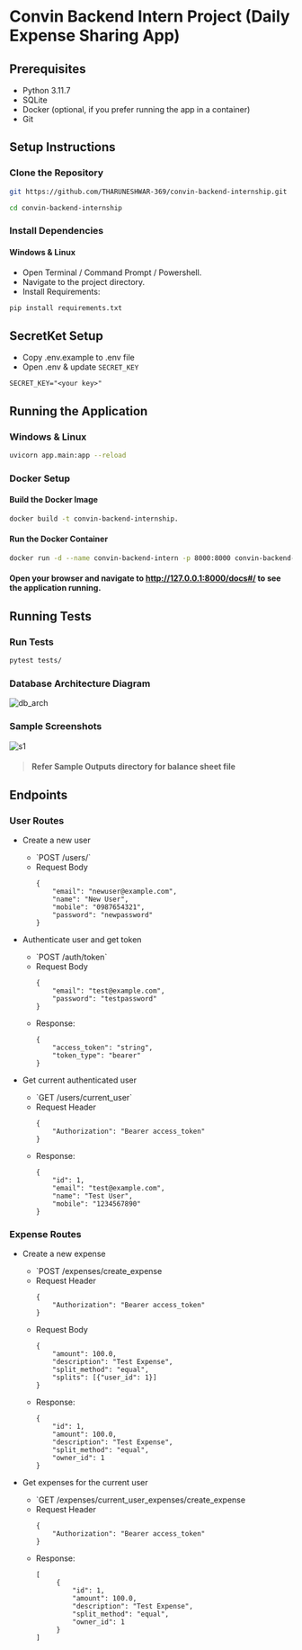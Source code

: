# Convin Backend Intern Project (Daily Expense Sharing App)

## Prerequisites

- Python 3.11.7
- SQLite
- Docker (optional, if you prefer running the app in a container)
- Git

## Setup Instructions

### Clone the Repository

```bash
git https://github.com/THARUNESHWAR-369/convin-backend-internship.git
```

```bash
cd convin-backend-internship
```

### Install Dependencies

#### Windows & Linux

- Open Terminal / Command Prompt / Powershell.
- Navigate to the project directory.
- Install Requirements:

```bash
pip install requirements.txt
```

## SecretKet Setup

- Copy .env.example to .env file
- Open .env & update `SECRET_KEY`

```env
SECRET_KEY="<your key>"
```

## Running the Application

### Windows & Linux

```bash
uvicorn app.main:app --reload
```

### Docker Setup

#### Build the Docker Image

```bash
docker build -t convin-backend-internship.
```

#### Run the Docker Container

```bash
docker run -d --name convin-backend-intern -p 8000:8000 convin-backend-intern-project
```

#### Open your browser and navigate to http://127.0.0.1:8000/docs#/ to see the application running.

## Running Tests

### Run Tests

```bash
pytest tests/
```

### Database Architecture Diagram

![db_arch](https://github.com/user-attachments/assets/2267b083-cf54-4076-992f-da30eeb1b9d0)

### Sample Screenshots

![s1](https://github.com/user-attachments/assets/de15a6ba-0ea7-4e2d-b26e-44dbd55a8067)

> #### Refer Sample Outputs directory for balance sheet file

## Endpoints

### User Routes

<ul>
  <li>Create a new user</li>
  <ul>
    <li>`POST /users/`</li>
    <li>Request Body
    <br>

    {
        "email": "newuser@example.com",
        "name": "New User",
        "mobile": "0987654321",
        "password": "newpassword"
    }
</li>

  </ul>
  

  <li>Authenticate user and get token</li>
  <ul>
    <li>`POST /auth/token`</li>
    <li>Request Body
    <br>

    {
        "email": "test@example.com",
        "password": "testpassword"
    }
</li>

<li>Response:
    <br>

    {
        "access_token": "string",
        "token_type": "bearer"
    }
</li>
   </ul>



<li>Get current authenticated user</li>
  <ul>
    <li>`GET /users/current_user`</li>
    <li>Request Header
    <br>

    {
        "Authorization": "Bearer access_token"
    }
</li>

<li>Response:
    <br>

    {
        "id": 1,
        "email": "test@example.com",
        "name": "Test User",
        "mobile": "1234567890"
    }
</li>
   </ul>


  
</ul>


### Expense Routes

<ul>
  <li>Create a new expense</li>
  <ul>
    <li>`POST /expenses/create_expense</li>
    <li>Request Header
    <br>

    {
        "Authorization": "Bearer access_token"
    }

</li>

<li>Request Body
    <br>

    {
        "amount": 100.0,
        "description": "Test Expense",
        "split_method": "equal",
        "splits": [{"user_id": 1}]
    }
</li>

<li>Response:
    <br>

    {
        "id": 1,
        "amount": 100.0,
        "description": "Test Expense",
        "split_method": "equal",
        "owner_id": 1
    }
</li>

  </ul>

  <li>Get expenses for the current user</li>
  <ul>
    <li>`GET /expenses/current_user_expenses/create_expense</li>
    <li>Request Header
    <br>

    {
        "Authorization": "Bearer access_token"
    }

</li>


<li>Response:
    <br>

   ```
   [
        {
            "id": 1,
            "amount": 100.0,
            "description": "Test Expense",
            "split_method": "equal",
            "owner_id": 1
        }
   ]
   ```
</li>

  </ul>
  

  
</ul>
